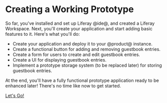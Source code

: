 # Creating a Working Prototype [](id=creating-a-working-prototype)

So far, you've installed and set up Liferay @ide@, and created a Liferay 
Workspace. Next, you'll create your application and start adding basic features 
to it. Here's what you'll do: 

-   Create your application and deploy it to your @product@ instance. 
-   Create a functional button for adding and removing guestbook entries. 
-   Create a form for users to create and edit guestbook entries. 
-   Create a UI for displaying guestbook entries. 
-   Implement a prototype storage system (to be replaced later) for storing 
    guestbook entries. 

At the end, you'll have a fully functional prototype application ready to be
enhanced later! There's no time like now to get started. 

<a class="go-link btn btn-primary" href="/develop/tutorials/-/knowledge_base/7-0/writing-your-first-liferay-application">Let's Go!<span class="icon-circle-arrow-right"></span></a>
